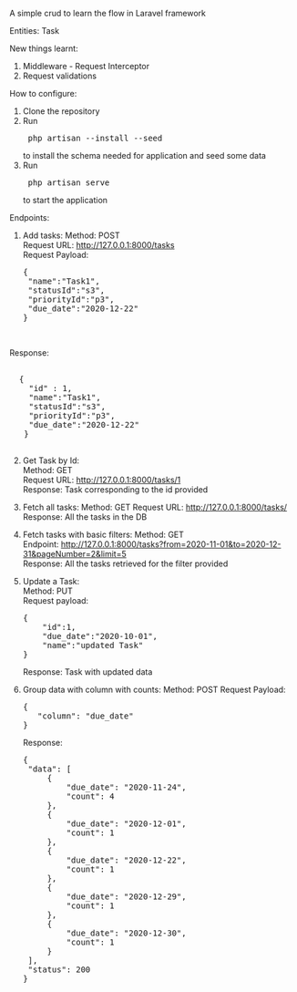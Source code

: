 A simple crud to learn the flow in Laravel framework

Entities:
Task

New things learnt:
1. Middleware - Request Interceptor
2. Request validations

How to configure:
1. Clone the repository
2. Run <pre> php artisan --install --seed</pre> to install the schema needed for application and seed some data
3. Run <pre> php artisan serve </pre> to start the application

Endpoints: 
1. Add tasks: 
   Method: POST<br>
   Request URL: http://127.0.0.1:8000/tasks <br>
   Request Payload: 
   <pre>
   {
    "name":"Task1",
    "statusId":"s3",
    "priorityId":"p3",
    "due_date":"2020-12-22"
   }
   </pre><br>
  Response: 
  <pre> 
  {
    "id" : 1,
    "name":"Task1",
    "statusId":"s3",
    "priorityId":"p3",
    "due_date":"2020-12-22"
   }
   </pre>
  
2. Get Task by Id:<br>
   Method: GET<br>
   Request URL:  http://127.0.0.1:8000/tasks/1 <br>
   Response: Task corresponding to the id provided
   
3. Fetch all tasks: 
   Method: GET
   Request URL:  http://127.0.0.1:8000/tasks/
   Response: All the tasks in the DB

4. Fetch tasks with basic filters: 
   Method: GET<br>
   Endpoint: http://127.0.0.1:8000/tasks?from=2020-11-01&to=2020-12-31&pageNumber=2&limit=5<br>
   Response: All the tasks retrieved for the filter provided<br>

5. Update a Task: <br>
   Method: PUT<br>
   Request payload: <br>
   <pre>
   {
       "id":1,
       "due_date":"2020-10-01",
       "name":"updated Task"
   }
   </pre>
   Response: Task with updated data

6. Group data with column with counts: 
   Method: POST
   Request Payload: 
   <pre>
   {
      "column": "due_date"
   }
   </pre>
   Response: 
   <pre>
   {
    "data": [
        {
            "due_date": "2020-11-24",
            "count": 4
        },
        {
            "due_date": "2020-12-01",
            "count": 1
        },
        {
            "due_date": "2020-12-22",
            "count": 1
        },
        {
            "due_date": "2020-12-29",
            "count": 1
        },
        {
            "due_date": "2020-12-30",
            "count": 1
        }
    ],
    "status": 200
   }
   </pre>
   
   
   
   
